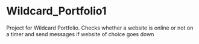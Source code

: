 # Wildcard_Portfolio1
Project for Wildcard Portfolio. Checks whether a website is online or not on a timer and send messages if website of choice goes down
